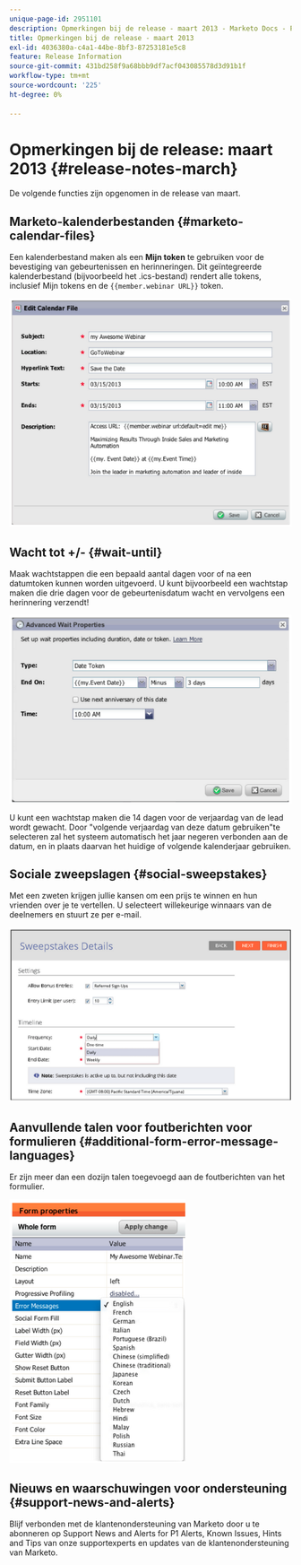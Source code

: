 ```yaml
---
unique-page-id: 2951101
description: Opmerkingen bij de release - maart 2013 - Marketo Docs - Productdocumentatie
title: Opmerkingen bij de release - maart 2013
exl-id: 4036380a-c4a1-44be-8bf3-87253181e5c8
feature: Release Information
source-git-commit: 431bd258f9a68bbb9df7acf043085578d3d91b1f
workflow-type: tm+mt
source-wordcount: '225'
ht-degree: 0%

---
```


# Opmerkingen bij de release: maart 2013 {#release-notes-march}

De volgende functies zijn opgenomen in de release van maart.

## Marketo-kalenderbestanden {#marketo-calendar-files}

Een kalenderbestand maken als een **Mijn token** te gebruiken voor de bevestiging van gebeurtenissen en herinneringen. Dit geïntegreerde kalenderbestand (bijvoorbeeld het .ics-bestand) rendert alle tokens, inclusief Mijn tokens en de `{{member.webinar URL}}` token.

![](assets/image2014-9-22-15-3a35-3a24.png)

## Wacht tot +/- {#wait-until}

Maak wachtstappen die een bepaald aantal dagen voor of na een datumtoken kunnen worden uitgevoerd. U kunt bijvoorbeeld een wachtstap maken die drie dagen voor de gebeurtenisdatum wacht en vervolgens een herinnering verzendt!

![](assets/image2014-9-22-15-3a35-3a44.png)

U kunt een wachtstap maken die 14 dagen voor de verjaardag van de lead wordt gewacht. Door &quot;volgende verjaardag van deze datum gebruiken&quot;te selecteren zal het systeem automatisch het jaar negeren verbonden aan de datum, en in plaats daarvan het huidige of volgende kalenderjaar gebruiken.

## Sociale zweepslagen {#social-sweepstakes}

Met een zweten krijgen jullie kansen om een prijs te winnen en hun vrienden over je te vertellen. U selecteert willekeurige winnaars van de deelnemers en stuurt ze per e-mail.

![](assets/image2014-9-22-15-3a36-3a55.png)

## Aanvullende talen voor foutberichten voor formulieren {#additional-form-error-message-languages}

Er zijn meer dan een dozijn talen toegevoegd aan de foutberichten van het formulier.

![](assets/image2014-9-22-15-3a37-3a25.png)

## Nieuws en waarschuwingen voor ondersteuning {#support-news-and-alerts}

Blijf verbonden met de klantenondersteuning van Marketo door u te abonneren op Support News and Alerts for P1 Alerts, Known Issues, Hints and Tips van onze supportexperts en updates van de klantenondersteuning van Marketo.
